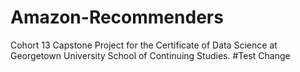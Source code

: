 # Amazon-Recommenders
Cohort 13 Capstone Project for the Certificate of Data Science at Georgetown University School of Continuing Studies.
#Test Change
